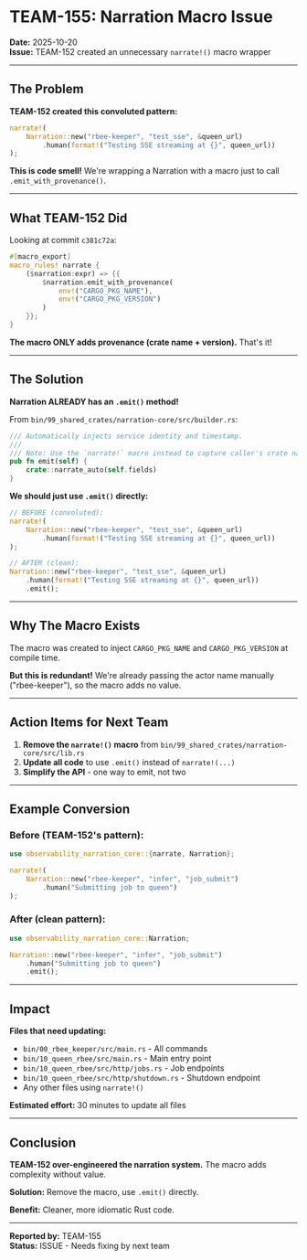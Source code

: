 # TEAM-155: Narration Macro Issue

**Date:** 2025-10-20  
**Issue:** TEAM-152 created an unnecessary `narrate!()` macro wrapper

---

## The Problem

**TEAM-152 created this convoluted pattern:**
```rust
narrate!(
    Narration::new("rbee-keeper", "test_sse", &queen_url)
        .human(format!("Testing SSE streaming at {}", queen_url))
);
```

**This is code smell!** We're wrapping a Narration with a macro just to call `.emit_with_provenance()`.

---

## What TEAM-152 Did

Looking at commit `c381c72a`:

```rust
#[macro_export]
macro_rules! narrate {
    ($narration:expr) => {{
        $narration.emit_with_provenance(
            env!("CARGO_PKG_NAME"),
            env!("CARGO_PKG_VERSION")
        )
    }};
}
```

**The macro ONLY adds provenance (crate name + version).** That's it!

---

## The Solution

**Narration ALREADY has an `.emit()` method!**

From `bin/99_shared_crates/narration-core/src/builder.rs`:

```rust
/// Automatically injects service identity and timestamp.
/// 
/// Note: Use the `narrate!` macro instead to capture caller's crate name.
pub fn emit(self) {
    crate::narrate_auto(self.fields)
}
```

**We should just use `.emit()` directly:**

```rust
// BEFORE (convoluted):
narrate!(
    Narration::new("rbee-keeper", "test_sse", &queen_url)
        .human(format!("Testing SSE streaming at {}", queen_url))
);

// AFTER (clean):
Narration::new("rbee-keeper", "test_sse", &queen_url)
    .human(format!("Testing SSE streaming at {}", queen_url))
    .emit();
```

---

## Why The Macro Exists

The macro was created to inject `CARGO_PKG_NAME` and `CARGO_PKG_VERSION` at compile time.

**But this is redundant!** We're already passing the actor name manually ("rbee-keeper"), so the macro adds no value.

---

## Action Items for Next Team

1. **Remove the `narrate!()` macro** from `bin/99_shared_crates/narration-core/src/lib.rs`
2. **Update all code** to use `.emit()` instead of `narrate!(...)`
3. **Simplify the API** - one way to emit, not two

---

## Example Conversion

### Before (TEAM-152's pattern):
```rust
use observability_narration_core::{narrate, Narration};

narrate!(
    Narration::new("rbee-keeper", "infer", "job_submit")
        .human("Submitting job to queen")
);
```

### After (clean pattern):
```rust
use observability_narration_core::Narration;

Narration::new("rbee-keeper", "infer", "job_submit")
    .human("Submitting job to queen")
    .emit();
```

---

## Impact

**Files that need updating:**
- `bin/00_rbee_keeper/src/main.rs` - All commands
- `bin/10_queen_rbee/src/main.rs` - Main entry point
- `bin/10_queen_rbee/src/http/jobs.rs` - Job endpoints
- `bin/10_queen_rbee/src/http/shutdown.rs` - Shutdown endpoint
- Any other files using `narrate!()`

**Estimated effort:** 30 minutes to update all files

---

## Conclusion

**TEAM-152 over-engineered the narration system.** The macro adds complexity without value.

**Solution:** Remove the macro, use `.emit()` directly.

**Benefit:** Cleaner, more idiomatic Rust code.

---

**Reported by:** TEAM-155  
**Status:** ISSUE - Needs fixing by next team
